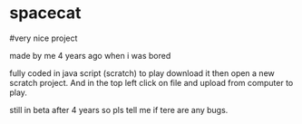 # spacecat


#very nice project 

made by me 4 years ago when i was bored 

fully coded in java script (scratch)
to play download it then open a new scratch project.
And in the top left click on file and upload from computer to play.

still in beta after 4 years so pls tell me if tere are any bugs.
